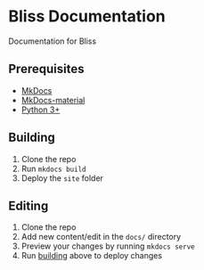 # Bliss Documentation
Documentation for Bliss

## Prerequisites

 - [MkDocs](https://www.mkdocs.org)
 - [MkDocs-material](https://squidfunk.github.io/mkdocs-material/)
 - [Python 3+](https://www.python.org)

## Building

1. Clone the repo
2. Run `mkdocs build`
3. Deploy the `site` folder

## Editing

1. Clone the repo
2. Add new content/edit in the `docs/` directory
3. Preview your changes by running `mkdocs serve`
4. Run [building](#building) above to deploy changes
